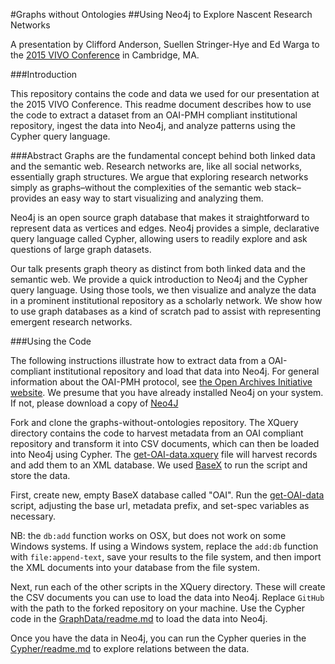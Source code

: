 #Graphs without Ontologies
##Using Neo4j to Explore Nascent Research Networks

A presentation by Clifford Anderson, Suellen Stringer-Hye and Ed Warga to the [2015 VIVO Conference](http://vivoconference.org/) in Cambridge, MA.

###Introduction

This repository contains the code and data we used for our presentation at the 2015 VIVO Conference. This readme document describes how to use the code to extract a dataset from an OAI-PMH compliant institutional repository, ingest the data into Neo4j, and analyze patterns using the Cypher query language.

###Abstract
Graphs are the fundamental concept behind both linked data and the semantic web. Research networks are, like all social networks, essentially graph structures. We argue that exploring research networks simply as graphs–without the complexities of the semantic web stack–provides an easy way to start visualizing and analyzing them.

Neo4j is an open source graph database that makes it straightforward to represent data as vertices and edges. Neo4j provides a simple, declarative query language called Cypher, allowing users to readily explore and ask questions of large graph datasets. 

Our talk presents graph theory as distinct from both linked data and the semantic web. We provide a quick introduction to Neo4j and the Cypher query language. Using those tools, we then visualize and analyze the data in a prominent institutional repository as a scholarly network. We show how to use graph databases as a kind of scratch pad to assist with representing emergent research networks. 

###Using the Code

The following instructions illustrate how to extract data from a OAI-compliant institutional repository and load that data into Neo4j. For general information about the OAI-PMH protocol, see [the Open Archives Initiative website](https://www.openarchives.org/pmh/). We presume that you have already installed Neo4j on your system. If not, please download a copy of [Neo4J](http://neo4j.com/download/)

Fork and clone the graphs-without-ontologies repository. The XQuery directory contains the code to harvest metadata from an OAI compliant repository and transform it into CSV documents, which can then be loaded into Neo4j using Cypher. The [get-OAI-data.xquery](XQuery/get-OAI-data.xquery) file will harvest records and add them to an XML database. We used [BaseX](http://basex.org/) to run the script and store the data. 

First, create new, empty BaseX database called "OAI". Run the [get-OAI-data](XQuery/get-OAI-data.xquery) script, adjusting the base url, metadata prefix, and set-spec variables as necessary.  

  NB: the ```db:add``` function works on OSX, but does not work on some Windows systems. If using a Windows system, replace the ```add:db``` function with ```file:append-text```, save your results to the file system, and then import the XML documents into your database from the file system.

Next, run each of the other scripts in the XQuery directory. These will create the CSV documents you can use to load the data into Neo4j. Replace ```GitHub``` with the path to the forked repository on your machine. Use the Cypher code in the [GraphData/readme.md](GraphData/readme.md) to load the data into Neo4j.

Once you have the data in Neo4j, you can run the Cypher queries in the [Cypher/readme.md](Cypher) to explore relations between the data.





